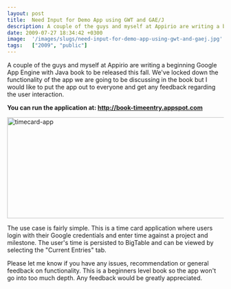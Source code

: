 ```yaml
---
layout: post
title:  Need Input for Demo App using GWT and GAE/J
description: A couple of the guys and myself at Appirio are writing a beginning Google App Engine with Java book to be released this fall. Weve locked down the functionality of the app we are going to be discussing in the book but I would like to put the app out to everyone and get any feedback regarding the user interaction. You can run the application at- http-//book-timeentry.appspot.com   The use case is fairly simple. This is a time card application where users login with their Google credentials and en
date: 2009-07-27 18:34:42 +0300
image:  '/images/slugs/need-input-for-demo-app-using-gwt-and-gaej.jpg'
tags:   ["2009", "public"]
---
```

<p>A couple of the guys and myself at Appirio are writing a beginning Google App Engine with Java book to be released this fall. We've locked down the functionality of the app we are going to be discussing in the book but I would like to put the app out to everyone and get any feedback regarding the user interaction.</p>
<p><strong>You can run the application at: </strong><a href="http://book-timeentry.appspot.com/" target="_blank"><strong>http://book-timeentry.appspot.com</strong></a></p>
<p><a href="http://book-timeentry.appspot.com/"><img title="timecard-app" src="http://res.cloudinary.com/blog-jeffdouglas-com/image/upload/v1400928442/zkrvybtuufoigxx8jw3z.png" alt="timecard-app" width="544" height="235" /></a></p>
<p>The use case is fairly simple. This is a time card application where users login with their Google credentials and enter time against a project and milestone. The user's time is persisted to BigTable and can be viewed by selecting the "Current Entries" tab.</p>
<p>Please let me know if you have any issues, recommendation or general feedback on functionality. This is a beginners level book so the app won't go into too much depth. Any feedback would be greatly appreciated.</p>

